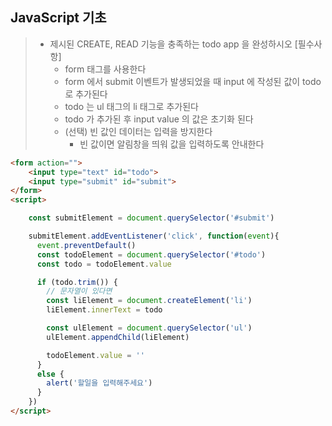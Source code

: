 ## JavaScript 기초

> - 제시된 CREATE, READ 기능을 충족하는 todo app 을 완성하시오
>   [필수사항]
>   - form 태그를 사용한다
>   - form 에서 submit 이벤트가 발생되었을 때 input 에 작성된 값이 todo 로 추가된다
>   - todo 는 ul 태그의 li 태그로 추가된다
>   - todo 가 추가된 후 input value 의 값은 초기화 된다
>   - (선택) 빈 값인 데이터는 입력을 방지한다
>     - 빈 값이면 알림창을 띄워 값을 입력하도록 안내한다

```html
<form action="">
    <input type="text" id="todo">
    <input type="submit" id="submit">
</form>
<script>

    const submitElement = document.querySelector('#submit')

    submitElement.addEventListener('click', function(event){
      event.preventDefault()
      const todoElement = document.querySelector('#todo')
      const todo = todoElement.value

      if (todo.trim()) {
        // 문자열이 있다면
        const liElement = document.createElement('li')
        liElement.innerText = todo

        const ulElement = document.querySelector('ul')
        ulElement.appendChild(liElement)

        todoElement.value = ''      
      }
      else {
        alert('할일을 입력해주세요')
      }
    })
</script>
```

